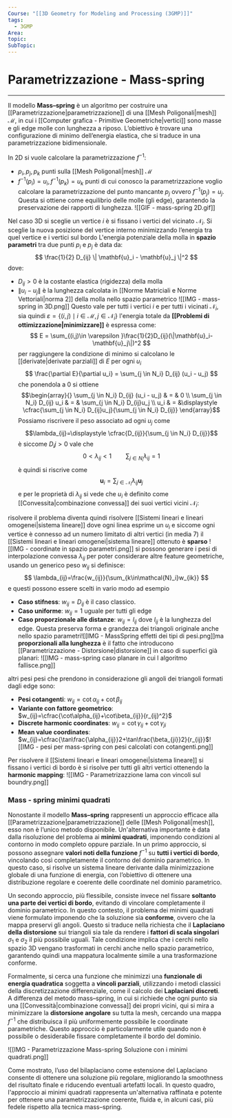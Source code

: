 ```yaml
---
Course: "[[3D Geometry for Modeling and Processing (3GMP)]]"
tags:
  - 3GMP
Area: 
topic: 
SubTopic:
---
```

# Parametrizzazione - Mass-spring
---
Il modello **Mass–spring** è un algoritmo per costruire una [[Parametrizzazione|parametrizzazione]] di una [[Mesh Poligonali|mesh]] $\mathcal{M}$, in cui i [[Computer grafica - Primitive Geometriche|vertici]] sono masse e gli edge molle con lunghezza a riposo. 
L’obiettivo è trovare una configurazione di minimo dell’energia elastica, che si traduce in una parametrizzazione bidimensionale.

In 2D si vuole calcolare la parametrizzazione $f^{-1}$:
- $p_i,p_j,p_k$ punti sulla [[Mesh Poligonali|mesh]] $\mathcal{M}$
- $f^{-1}(p_i)=u_i,f^{-1}(p_k)=u_k$ punti di cui conosco la parametrizzazione
voglio calcolare la parametrizzazione del punto mancante $p_j$ ovvero $f^{-1}(p_j)=u_j$. Questa si ottiene come equilibrio delle molle (gli edge), garantendo la preservazione dei rapporti di lunghezza.
![[GIF - mass-spring 2D.gif]]

Nel caso 3D si sceglie un vertice $i$ è si fissano i vertici del vicinato $\mathcal{N}_i$. Si sceglie la nuova posizione del vertice interno minimizzando l’energia tra quel vertice e i vertici sul bordo
L'energia potenziale della molla in **spazio parametri** tra due punti $p_i$ e $p_j$ è data da:
$$ \frac{1}{2} D_{ij} \| \mathbf{u}_i - \mathbf{u}_j \|^2 $$
dove:
- $D_{ij} > 0$ è la costante elastica (rigidezza) della molla
- $\| u_i - u_j \|$ è la lunghezza calcolata in [[Norme Matriciali e Norme Vettoriali|norma 2]] della molla nello spazio parametrico
![[IMG - mass-spring in 3D.png]]
Questo vale per tutti i vertici $i$ e per tutti i vicinati $\mathcal{N}_i$, sia quindi $\varepsilon=\{(i,j) \mid i \in \mathcal{M},j\in \mathcal{N}_i  \}$  l'energia totale da **[[Problemi di ottimizzazione|minimizzare]]** è espressa come:$$
E = \sum_{(i,j)\in \varepsilon }\frac{1}{2}D_{ij}(\|\mathbf{u}_i-\mathbf{u}_j\|)^2
$$per raggiungere la condizione di minimo si calcolano le [[derivate|derivate parziali]] di $E$ per ogni $u_i$ $$ \frac{\partial E}{\partial u_i} = \sum_{j \in N_i} D_{ij} (u_i - u_j) $$che ponendola a $0$ si ottiene $$\begin{array}{}
\sum_{j \in N_i} D_{ij} (u_i - u_j)  & = & 0 \\
\sum_{j \in N_i} D_{ij} u_i   & = & \sum_{j \in N_i} D_{ij}u_j \\
u_i & = &\displaystyle \cfrac{\sum_{j \in N_i} D_{ij}u_j}{\sum_{j \in N_i} D_{ij}}
\end{array}$$Possiamo riscrivere il peso associato ad ogni $u_j$ come $$\lambda_{ij}=\displaystyle \cfrac{D_{ij}}{\sum_{j \in N_i} D_{ij}}$$ è siccome $D_ij>0$ vale che $$0<\lambda_{ij}<1 \quad \quad \sum_{j \in N_i}\lambda_{ij}=1$$ è quindi si riscrive come $$\mathbf{u}_i =\sum_{j\in\mathcal{N}_i}\lambda_{ij}\mathbf{u}_j$$ e per le proprietà di $\lambda_{ij}$ si vede che $u_i$ è definito come [[Convessita|combinazione convessa]] dei suoi vertici vicini $\mathcal{N}_i$:

risolvere il problema diventa quindi risolvere [[Sistemi lineari e lineari omogenei|sistema lineare]] dove ogni linea esprime un $u_i$ e siccome ogni vertice è connesso ad un numero limitato di altri vertici (in media $7$) il [[Sistemi lineari e lineari omogenei|sistema lineare]] ottenuto è **sparso** 
![[IMG - coordinate in spazio parametri.png]]
si possono generare i pesi di interpolazione convessa $\lambda_{ij}$ per poter considerare altre feature geometriche, usando  un generico peso $w_{ij}$ si definisce:$$
\lambda_{ij}=\frac{w_{ij}}{\sum_{k\in\mathcal{N}_i}w_{ik}}
$$e questi possono essere scelti in vario modo ad esempio
- **Caso stifness**: $w_{ij}=D_{ij}$ è il caso classico.
- **Caso uniforme**: $w_{ij}=1$ uguale per tutti gli edge
- **Caso proporzionale alle distanze**: $w_{ij}=l_{ij}$ dove $l_{ij}$  è la lunghezza del edge. Questa preserva forma e grandezza dei triangoli originale anche nello spazio parametri![[IMG  - MassSpring effetti dei tipi di pesi.png]]ma **proporzionali alla lunghezza**  è il fatto che introducono [[Parametrizzazione - Distorsione|distorsione]] in caso di superfici già planari: ![[IMG - mass-spring caso planare in cui l algoritmo fallisce.png]]

altri pesi pesi che prendono in considerazione gli angoli dei triangoli formati dagli edge sono:  
- **Pesi cotangenti**: $w_{ij}=\cot\alpha_{ij}+\cot\beta_{ij}$ 
- **Variante con fattore geometrico**: $w_{ij}=\cfrac{\cot\alpha_{ij}+\cot\beta_{ij}}{r_{ij}^2}$
- **Discrete harmonic coordinates**:  $w_{ij}=\cot\gamma_{ij}+\cot\gamma_{ji}$ 
- **Mean value coordinates**: $w_{ij}=\cfrac{\tan\frac{\alpha_{ij}}2+\tan\frac{\beta_{ji}}2}{r_{ij}}$![[IMG - pesi per mass-spring con pesi calcolati con cotangenti.png]]

Per risolvere il [[Sistemi lineari e lineari omogenei|sistema lineare]] si fissano i vertici di bordo è si risolve per tutti gli altri vertici ottenendo la **harmonic mapping**:
![[IMG - Parametrizazzione lama con vincoli sul boundry.png]]

### Mass - spring minimi quadrati
Nonostante il modello **Mass–spring** rappresenti un approccio efficace alla [[Parametrizzazione|parametrizzazione]] delle [[Mesh Poligonali|mesh]], esso non è l’unico metodo disponibile. Un'alternativa importante è data dalla risoluzione del problema ai **minimi quadrati**, imponendo condizioni al contorno in modo completo oppure parziale. In un primo approccio, si possono assegnare **valori noti della funzione** $f^{-1}$ su **tutti i vertici di bordo**, vincolando così completamente il contorno del dominio parametrico. In questo caso, si risolve un sistema lineare derivante dalla minimizzazione globale di una funzione di energia, con l’obiettivo di ottenere una distribuzione regolare e coerente delle coordinate nel dominio parametrico.

Un secondo approccio, più flessibile, consiste invece nel fissare **soltanto una parte dei vertici di bordo**, evitando di vincolare completamente il dominio parametrico. In questo contesto, il problema dei minimi quadrati viene formulato imponendo che la soluzione sia **conforme**, ovvero che la mappa preservi gli angoli. Questo si traduce nella richiesta che il **Laplaciano della distorsione** sui triangoli sia tale da rendere i **fattori di scala singolari** $\sigma_1$ e $\sigma_2$ il più possibile uguali. Tale condizione implica che i cerchi nello spazio 3D vengano trasformati in cerchi anche nello spazio parametrico, garantendo quindi una mappatura localmente simile a una trasformazione conforme.

Formalmente, si cerca una funzione che minimizzi una **funzionale di energia quadratica** soggetta a **vincoli parziali**, utilizzando i metodi classici della discretizzazione differenziale, come il calcolo dei **Laplaciani discreti**. A differenza del metodo mass–spring, in cui si richiede che ogni punto sia una [[Convessità|combinazione convessa]] dei propri vicini, qui si mira a minimizzare la **distorsione angolare** su tutta la mesh, cercando una mappa $f^{-1}$ che distribuisca il più uniformemente possibile le coordinate parametriche. Questo approccio è particolarmente utile quando non è possibile o desiderabile fissare completamente il bordo del dominio.

![[IMG - Parametrizzazione Mass-spring Soluzione con i minimi quadrati.png]]

Come mostrato, l’uso del bilaplaciano come estensione del Laplaciano consente di ottenere una soluzione più regolare, migliorando la smoothness del risultato finale e riducendo eventuali artefatti locali. In questo quadro, l'approccio ai minimi quadrati rappresenta un'alternativa raffinata e potente per ottenere una parametrizzazione coerente, fluida e, in alcuni casi, più fedele rispetto alla tecnica mass–spring.





